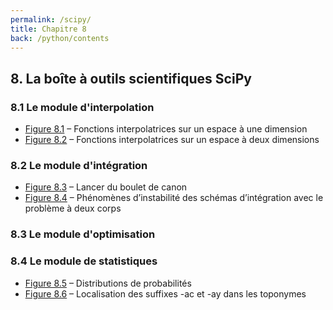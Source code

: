 ```yaml
---
permalink: /scipy/
title: Chapitre 8
back: /python/contents
---
```


## 8. La boîte à outils scientifiques SciPy

### 8.1 Le module d'interpolation

- [Figure 8.1](fig01) – Fonctions interpolatrices sur un espace à une dimension
- [Figure 8.2](fig02) – Fonctions interpolatrices sur un espace à deux dimensions

### 8.2 Le module d'intégration

- [Figure 8.3](fig03) – Lancer du boulet de canon
- [Figure 8.4](fig04) – Phénomènes d’instabilité des schémas d’intégration avec le problème à deux corps

### 8.3 Le module d'optimisation

### 8.4 Le module de statistiques

- [Figure 8.5](fig05) – Distributions de probabilités
- [Figure 8.6](fig06) – Localisation des suffixes -ac et -ay dans les toponymes
